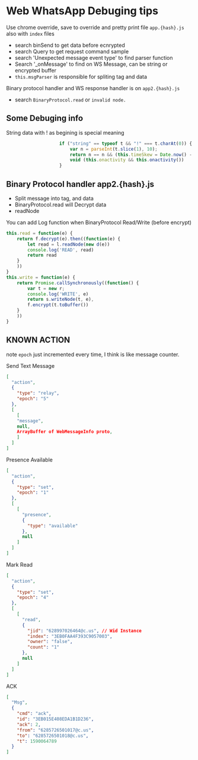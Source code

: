 # Web WhatsApp Debuging tips

Use chrome override, save to override and pretty print file `app.{hash}.js` also with `index` files
- search binSend to get data before ecnrypted
- search Query to get request command sample
- search 'Unexpected message event type' to find parser function
- Search '_onMessage' to find on WS Message, can be string or encrypted buffer
- `this.msgParser` is responsible for spliting tag and data

Binary protocol handler and WS response handler is on `app2.{hash}.js`

- search `BinaryProtocol.read` or `invalid node.`



## Some Debuging info
String data with ! as begining is special meaning

``` js
                    if ("string" == typeof t && "!" === t.charAt(0)) {
                        var n = parseInt(t.slice(1), 10);
                        return n == n && (this.timeSkew = Date.now() - n),
                        void (this.onactivity && this.onactivity())
                    }
```
## Binary Protocol handler app2.{hash}.js

- Split message into tag, and data
- BinaryProtocol.read will Decrypt data
- readNode

You can add Log function when BinaryProtocol Read/Write (before encrypt)

``` js
this.read = function(e) {
    return f.decrypt(e).then((function(e) {
        let read = l.readNode(new d(e))
        console.log('READ', read)
        return read
    }
    ))
}
this.write = function(e) {
    return Promise.callSynchronously((function() {
        var t = new r;
        console.log('WRITE', e)
        return s.writeNode(t, e),
        f.encrypt(t.toBuffer())
    }
    ))
}
```

## KNOWN ACTION 

note `epoch` just incremented every time, I think is like message counter.

Send Text Message
``` json
[
  "action",
  {
    "type": "relay",
    "epoch": "5"
  },
  [
    [
    "message",
    null,
    ArrayBuffer of WebMessageInfo proto,
    ]
  ]
]
```

Presence Available
``` json
[
  "action",
  {
    "type": "set",
    "epoch": "1"
  },
  [
    [
      "presence",
      {
        "type": "available"
      },
      null
    ]
  ]
]

```

Mark Read
``` json
[
  "action",
  {
    "type": "set",
    "epoch": "4"
  },
  [
    [
      "read",
      {
        "jid": "628997026464@c.us", // Wid Instance
        "index": "3EB0FAA4F393C9057003",
        "owner": "false",
        "count": "1"
      },
      null
    ]
  ]
]
```

ACK
``` json
[
  "Msg",
  {
    "cmd": "ack",
    "id": "3EB015E408EDA1B1D236",
    "ack": 2,
    "from": "6285726501017@c.us",
    "to": "6285726501018@c.us",
    "t": 1590064789
  }
]
```

